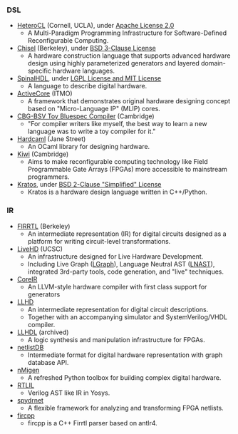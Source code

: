 ### DSL
 - [HeteroCL](https://github.com/cornell-zhang/heterocl) (Cornell, UCLA), under [Apache License 2.0](https://github.com/cornell-zhang/heterocl/blob/master/LICENSE)
   - A Multi-Paradigm Programming Infrastructure for Software-Defined Reconfigurable Computing.
 - [Chisel](https://www.chisel-lang.org/) (Berkeley), under [BSD 3-Clause License](https://github.com/freechipsproject/chisel3/blob/master/src/LICENSE.txt)
   - A hardware construction language that supports advanced hardware design using highly parameterized generators and layered domain-specific hardware languages.
 - [SpinalHDL](https://github.com/SpinalHDL/SpinalHDL), under [LGPL License and MIT License](https://github.com/SpinalHDL/SpinalHDL/blob/dev/LICENSE)
   - A language to describe digital hardware.
 - [ActiveCore](https://github.com/AntonovAlexander/activecore) (ITMO)
   - A framework that demonstrates original hardware designing concept based on "Micro-Language IP" (MLIP) cores.
 - [CBG-BSV Toy Bluespec Compiler](https://www.cl.cam.ac.uk/~djg11//wwwhpr/toy-bluespec-compiler.html) (Cambridge)
   - "For compiler writers like myself, the best way to learn a new language was to write a toy compiler for it."
 - [Hardcaml](https://github.com/janestreet/hardcaml) (Jane Street)
   - An OCaml library for designing hardware.
 - [Kiwi](https://www.cl.cam.ac.uk/~djg11/kiwi/) (Cambridge)
   - Aims to make reconfigurable computing technology like Field Programmable Gate Arrays (FPGAs) more accessible to mainstream programmers.
 - [Kratos](https://github.com/Kuree/kratos), under [BSD 2-Clause "Simplified" License](https://github.com/Kuree/kratos/blob/master/LICENSE)
   - Kratos is a hardware design language written in C++/Python.

### IR
 - [FIRRTL](https://github.com/freechipsproject/firrtl) (Berkeley)
   - An intermediate representation (IR) for digital circuits designed as a platform for writing circuit-level transformations.
 - [LiveHD](https://github.com/masc-ucsc/livehd) (UCSC)
   - An infrastructure designed for Live Hardware Development.
   - Including Live Graph ([LGraph](https://github.com/masc-ucsc/livehd/blob/master/core/lgraph.hpp)), Language Neutral AST ([LNAST](https://github.com/masc-ucsc/livehd/blob/master/elab/lnast.hpp)), integrated 3rd-party tools, code generation, and "live" techniques.
 - [CoreIR](https://github.com/rdaly525/coreir)
   - An LLVM-style hardware compiler with first class support for generators
 - [LLHD](http://www.llhd.io/)
   - An intermediate representation for digital circuit descriptions.
   - Together with an accompanying simulator and SystemVerilog/VHDL compiler.
 - [LLHDL](https://github.com/errordeveloper/llhdl) (archived)
   - A logic synthesis and manipulation infrastructure for FPGAs.
 - [netlistDB](https://github.com/HardwareIR/netlistDB)
   - Intermediate format for digital hardware representation with graph database API.
 - [nMigen](https://github.com/m-labs/nmigen)
   - A refreshed Python toolbox for building complex digital hardware.
 - [RTLIL](https://github.com/YosysHQ/yosys/blob/master/kernel/rtlil.h)
   - Verilog AST like IR in Yosys.
 - [spydrnet](https://byuccl.github.io/spydrnet/)
   - A flexible framework for analyzing and transforming FPGA netlists.
 - [fircpp](https://github.com/easysoc/fircpp)
   - fircpp is a C++ Firrtl parser based on antlr4.
